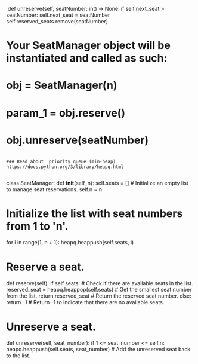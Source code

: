 ​
def unreserve(self, seatNumber: int) -> None:
if self.next_seat > seatNumber:
self.next_seat = seatNumber
self.reserved_seats.remove(seatNumber)
​
​
# Your SeatManager object will be instantiated and called as such:
# obj = SeatManager(n)
# param_1 = obj.reserve()
# obj.unreserve(seatNumber)
```
​
### Read about  priority queue (min-heap)
https://docs.python.org/3/library/heapq.html
​
```
class SeatManager:
def __init__(self, n):
self.seats = []  # Initialize an empty list to manage seat reservations.
self.n = n
​
# Initialize the list with seat numbers from 1 to 'n'.
for i in range(1, n + 1):
heapq.heappush(self.seats, i)
​
# Reserve a seat.
def reserve(self):
if self.seats:  # Check if there are available seats in the list.
reserved_seat = heapq.heappop(self.seats)  # Get the smallest seat number from the list.
return reserved_seat  # Return the reserved seat number.
else:
return -1  # Return -1 to indicate that there are no available seats.
​
# Unreserve a seat.
def unreserve(self, seat_number):
if 1 <= seat_number <= self.n:
heapq.heappush(self.seats, seat_number)  # Add the unreserved seat back to the list.
```